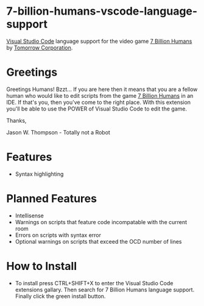 # 7-billion-humans-vscode-language-support
[Visual Studio Code](https://code.visualstudio.com) language support for the video game [7 Billion Humans](https://tomorrowcorporation.com/7billionhumans) by [Tomorrow Corporation](https://tomorrowcorporation.com).

# Greetings
Greetings Humans! Bzzt... If you are here then it means that you are a fellow human who would like to edit scripts from the game [7 Billion Humans](https://tomorrowcorporation.com/7billionhumans) in an IDE. If that's you, then you've come to the right place. With this extension you'll be able to use the POWER of Visual Studio Code to edit the game.

Thanks,

Jason W. Thompson - Totally not a Robot

# Features
* Syntax highlighting

# Planned Features
* Intellisense
* Warnings on scripts that feature code incompatable with the current room
* Errors on scripts with syntax error
* Optional warnings on scripts that exceed the OCD number of lines

# How to Install
* To install press CTRL+SHIFT+X to enter the Visual Studio Code extensions gallary. Then search for 7 Billion Humans language support. Finally click the green install button.
